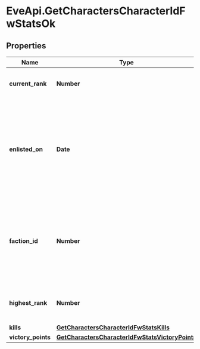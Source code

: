 # EveApi.GetCharactersCharacterIdFwStatsOk

## Properties
Name | Type | Description | Notes
------------ | ------------- | ------------- | -------------
**current_rank** | **Number** | The given character's current faction rank | [optional] 
**enlisted_on** | **Date** | The enlistment date of the given character into faction warfare. Will not be included if character is not enlisted in faction warfare | [optional] 
**faction_id** | **Number** | The faction the given character is enlisted to fight for. Will not be included if character is not enlisted in faction warfare | [optional] 
**highest_rank** | **Number** | The given character's highest faction rank achieved | [optional] 
**kills** | [**GetCharactersCharacterIdFwStatsKills**](GetCharactersCharacterIdFwStatsKills.md) |  | 
**victory_points** | [**GetCharactersCharacterIdFwStatsVictoryPoints**](GetCharactersCharacterIdFwStatsVictoryPoints.md) |  | 


